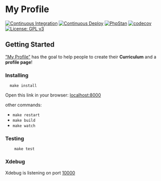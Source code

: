 # My Profile

[![Continuous Integration][ci_badge]][ci_link]
[![Continuous Deploy][cd_badge]][cd_link]
[![PhpStan][phpstan_badge]][phpstan_link]
[![codecov][test_badge]][test_link] 
[![License: GPL v3][licence_badge]][licence_link]

## Getting Started

  ["My Profile"](https://www.myprofile.pro/) has the goal to help people to create their **Curriculum** and a **profile page**!
  
### Installing

  ```
    make install
  ```

Open this link in your browser: [localhost:8000](http://localhost:8000)
  
  other commands:
   - `make restart`
   - `make build`
   - `make watch`
  
  
### Testing

```
    make test
```

### Xdebug


Xdebug is listening on port [10000](.docker/common.env)
  
[ci_badge]: https://github.com/eerison/myprofile/actions/workflows/continuous_integration.yml/badge.svg?branch=2.x
[ci_link]: https://github.com/eerison/myprofile/actions/workflows/continuous_integration.yml?query=workflow%3AContinuous+Integration
[cd_badge]: https://github.com/eerison/myprofile/actions/workflows/continuous_deploy.yml/badge.svg
[cd_link]: https://github.com/eerison/myprofile/actions/workflows/continuous_deploy.yml?query=workflow%3AContinuous+Deploy
[phpstan_badge]: https://img.shields.io/badge/PHPStan-level%20max-brightgreen.svg?style=flat
[phpstan_link]: https://github.com/eerison/myprofile/blob/2.x/phpstan.neon#L2
[test_badge]: https://codecov.io/gh/eerison/myprofile/branch/2.x/graph/badge.svg?token=ZIW9RTWH1B
[test_link]: https://codecov.io/gh/eerison/myprofile
[licence_badge]: https://img.shields.io/badge/License-GPLv3-blue.svg
[licence_link]: https://github.com/eerison/myprofile/blob/master/LICENSE

